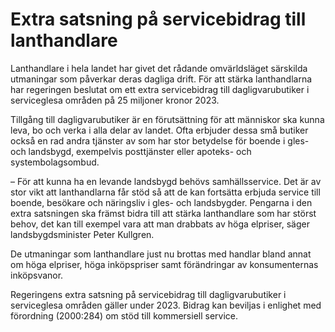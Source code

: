 # Extra satsning på servicebidrag till lanthandlare

Lanthandlare i hela landet har givet det rådande omvärldsläget särskilda utmaningar som påverkar deras dagliga drift. För att stärka lanthandlarna har regeringen beslutat om ett extra servicebidrag till dagligvarubutiker i serviceglesa områden på 25 miljoner kronor 2023.

Tillgång till dagligvarubutiker är en förutsättning för att människor ska kunna leva, bo och verka i alla delar av landet. Ofta erbjuder dessa små butiker också en rad andra tjänster av som har stor betydelse för boende i gles- och landsbygd, exempelvis posttjänster eller apoteks- och systembolagsombud.

– För att kunna ha en levande landsbygd behövs samhällsservice. Det är av stor vikt att lanthandlarna får stöd så att de kan fortsätta erbjuda service till boende, besökare och näringsliv i gles- och landsbygder. Pengarna i den extra satsningen ska främst bidra till att stärka lanthandlare som har störst behov, det kan till exempel vara att man drabbats av höga elpriser, säger landsbygdsminister Peter Kullgren.

De utmaningar som lanthandlare just nu brottas med handlar bland annat om höga elpriser, höga inköpspriser samt förändringar av konsumenternas inköpsvanor.

Regeringens extra satsning på servicebidrag till dagligvarubutiker i serviceglesa områden gäller under 2023. Bidrag kan beviljas i enlighet med förordning (2000:284) om stöd till kommersiell service.
